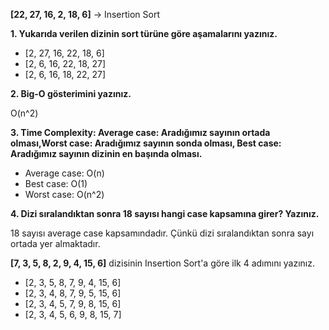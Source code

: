**[22, 27, 16, 2, 18, 6]** -> Insertion Sort

**1. Yukarıda verilen dizinin sort türüne göre aşamalarını yazınız.**

- [2, 27, 16, 22, 18, 6]
- [2, 6, 16, 22, 18, 27]
- [2, 6, 16, 18, 22, 27]

**2. Big-O gösterimini yazınız.**

O(n^2)

**3. Time Complexity: Average case: Aradığımız sayının ortada olması,Worst case: Aradığımız sayının sonda olması, Best case: Aradığımız sayının dizinin en başında olması.**

- Average case: O(n)
- Best case: O(1)
- Worst case: O(n^2)

**4. Dizi sıralandıktan sonra 18 sayısı hangi case kapsamına girer? Yazınız.**

18 sayısı average case kapsamındadır. Çünkü dizi sıralandıktan sonra sayı ortada yer almaktadır.

**[7, 3, 5, 8, 2, 9, 4, 15, 6]** dizisinin Insertion Sort'a göre ilk 4 adımını yazınız.

- [2, 3, 5, 8, 7, 9, 4, 15, 6]
- [2, 3, 4, 8, 7, 9, 5, 15, 6]
- [2, 3, 4, 5, 7, 9, 8, 15, 6]
- [2, 3, 4, 5, 6, 9, 8, 15, 7]